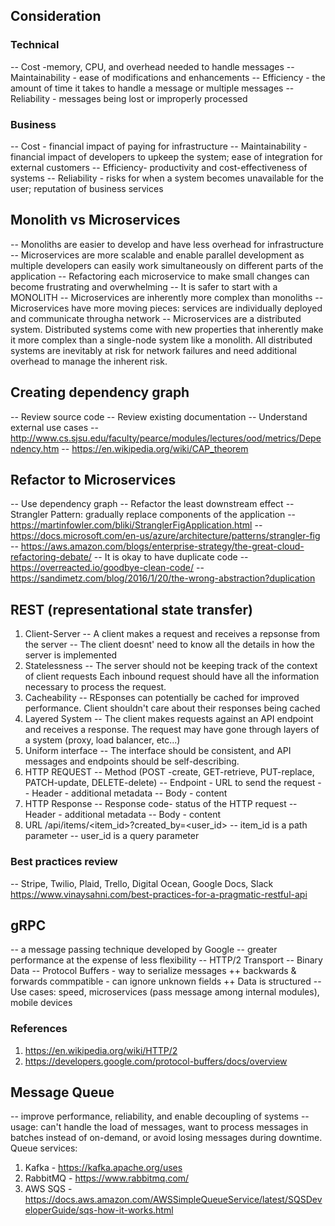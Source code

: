 ## Consideration

### Technical
-- Cost -memory, CPU, and overhead needed to handle messages
-- Maintainability - ease of modifications and enhancements
-- Efficiency - the amount of time it takes to handle a message or multiple messages
-- Reliability - messages being lost or improperly processed

### Business
-- Cost - financial impact of paying for infrastructure
-- Maintainability - financial impact of developers to upkeep the system; ease of integration for external customers
-- Efficiency- productivity and cost-effectiveness of systems
-- Reliability - risks for when a system becomes unavailable for the user; reputation of business services

## Monolith vs Microservices
-- Monoliths are easier to develop and have less overhead for infrastructure
-- Microservices are more scalable and enable parallel development as multiple developers can easily work simultaneously on different parts of the application
-- Refactoring each microservice to make small changes can become frustrating and overwhelming
-- It is safer to start with a MONOLITH
-- Microservices are inherently more complex than monoliths
-- Microservices have more moving pieces: services are individually deployed and communicate througha network
-- Microservices are a distributed system. Distributed systems come with new properties that inherently make it more complex than a single-node system like a monolith. All distributed systems are inevitably at risk for network failures and need additional overhead to manage the inherent risk.


## Creating dependency graph
-- Review source code
-- Review existing documentation
-- Understand external use cases
-- http://www.cs.sjsu.edu/faculty/pearce/modules/lectures/ood/metrics/Dependency.htm
-- https://en.wikipedia.org/wiki/CAP_theorem

## Refactor to Microservices
-- Use dependency graph
-- Refactor the least downstream effect
-- Strangler Pattern: gradually replace components of the application
-- https://martinfowler.com/bliki/StranglerFigApplication.html
-- https://docs.microsoft.com/en-us/azure/architecture/patterns/strangler-fig
-- https://aws.amazon.com/blogs/enterprise-strategy/the-great-cloud-refactoring-debate/
-- It is okay to have duplicate code
-- https://overreacted.io/goodbye-clean-code/
-- https://sandimetz.com/blog/2016/1/20/the-wrong-abstraction?duplication

## REST (representational state transfer)
1. Client-Server
-- A client makes a request and receives a repsonse from the server
-- The client doesnt' need to know all the details in how the server is implemented
2. Statelessness
-- The server should not be keeping track of the context of client requests
Each inbound request should have all the information necessary to process the request.
3. Cacheability
-- REsponses can potentially be cached for improved performance.
Client shouldn't care about their responses being cached
4. Layered System
-- The client makes requests against an API endpoint and receives a response. The request may have gone through layers of a system
(proxy, load balancer, etc...)
5. Uniform interface
-- The interface should be consistent, and API messages and endpoints should be self-describing.
6. HTTP REQUEST
-- Method (POST -create, GET-retrieve, PUT-replace, PATCH-update, DELETE-delete)
-- Endpoint - URL to send the request
-- Header - additional metadata
-- Body - content
7. HTTP Response
-- Response code- status of the HTTP request
-- Header - additional metadata
-- Body - content
8. URL
/api/items/<item_id>?created_by=<user_id>
-- item_id is a path parameter
-- user_id is a query parameter
### Best practices review
-- Stripe, Twilio, Plaid, Trello, Digital Ocean, Google Docs, Slack
https://www.vinaysahni.com/best-practices-for-a-pragmatic-restful-api

## gRPC
-- a message passing technique developed by Google
-- greater performance at the expense of less flexibility
-- HTTP/2 Transport
-- Binary Data
-- Protocol Buffers - way to serialize messages
++ backwards & forwards commpatible - can ignore unknown fields
++ Data is structured
-- Use cases: speed, microservices (pass message among internal modules), mobile devices
### References
1. https://en.wikipedia.org/wiki/HTTP/2
2. https://developers.google.com/protocol-buffers/docs/overview
## Message Queue
-- improve performance, reliability, and enable decoupling of systems
-- usage: can't handle the load of messages, want to process messages in batches instead of on-demand, or avoid losing messages during downtime.
Queue services:
1. Kafka - https://kafka.apache.org/uses
2. RabbitMQ - https://www.rabbitmq.com/
3. AWS SQS - https://docs.aws.amazon.com/AWSSimpleQueueService/latest/SQSDeveloperGuide/sqs-how-it-works.html
